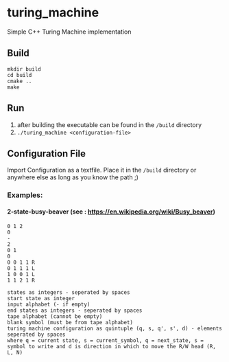 # turing_machine
Simple C++ Turing Machine implementation

## Build
`mkdir build`  
`cd build`  
`cmake ..`  
`make`

## Run
1. after building the executable can be found in the `/build` directory
2. `./turing_machine <configuration-file>`

## Configuration File
Import Configuration as a textfile. Place it in the `/build` directory or anywhere else as long as you know the path ;)
### Examples:  
#### 2-state-busy-beaver (see : https://en.wikipedia.org/wiki/Busy_beaver) 

```
0 1 2  
0 
-
2 
0 1
0
0 0 1 1 R
0 1 1 1 L
1 0 0 1 L
1 1 2 1 R
````

```
states as integers - seperated by spaces
start state as integer
input alphabet (- if empty)
end states as integers - seperated by spaces
tape alphabet (cannot be empty)
blank symbol (must be from tape alphabet)
turing machine configuration as quintuple (q, s, q', s', d) - elements seperated by spaces
where q = current state, s = current_symbol, q = next_state, s = symbol to write and d is direction in which to move the R/W head (R, L, N)
